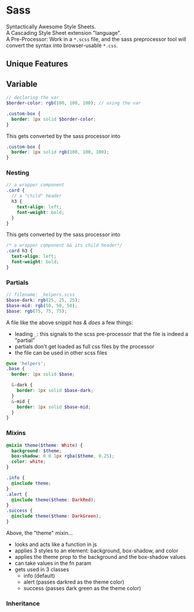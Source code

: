 # Sass

Syntactically Awesome Style Sheets.  
A Cascading Style Sheet extension "language".  
A Pre-Processor: Work in a `*.scss` file, and the sass preprocessor tool will convert the syntax into browser-usable `*.css`.

## Unique Features

## Variable

```scss
// declaring the var
$border-color: rgb(100, 100, 100); // using the var

.custom-box {
  border: 1px solid $border-color;
}
```

This gets converted by the sass processor into

```css
.custom-box {
  border: 1px solid rgb(100, 100, 100);
}
```

### Nesting

```scss
// a wrapper component
.card {
  // a "child" header
  h3 {
    text-align: left;
    font-weight: bold;
  }
}
```

This gets converted by the sass processor into

```css
/* a wrapper component && its child header*/
.card h3 {
  text-align: left;
  font-weight: bold;
}
```

### Partials

```scss
// filename: _helpers.scss
$base-dark: rgb(25, 25, 25);
$base-mid: rgb(50, 50, 50);
$base: rgb(75, 75, 75);
```

A file like the above snippit _has & does_ a few things:

- leading `_`: this signals to the scss pre-processor that the file is indeed a "partial"
- partials don't get loaded as full css files by the processor
- the file can be used in other scss files

```scss
@use 'helpers';
.base {
  border: 1px solid $base;

  &-dark {
    border: 1px solid $base-dark;
  }
  &-mid {
    border: 1px solid $base-mid;
  }
}
```

### Mixins

```scss
@mixin theme($theme: White) {
  background: $theme;
  box-shadow: 0 0 1px rgba($theme, 0.25);
  color: white;
}

.info {
  @include theme;
}
.alert {
  @include theme($theme: DarkRed);
}
.success {
  @include theme($theme: DarkGreen);
}
```

Above, the "theme" mixin...

- looks and acts like a function in js
- applies 3 styles to an element: background, box-shadow, and color
- applies the theme prop to the background and the box-shadow values
- can take values in the fn param
- gets used in 3 classes
  - info (default)
  - alert (passes darkred as the theme color)
  - success (passes dark green as the theme color)

### Inheritance
